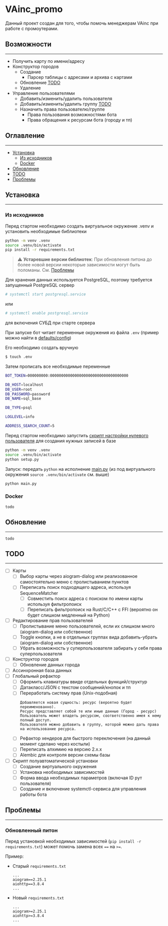 # VAinc_promo

Данный проект создан для того, чтобы помочь менеджерам VAinc при работе с промоутерами.

## Возможности

---

- Получить карту по имени/адресу
- Конструктор городов
    - Создание
        - Парсер таблицы с адресами и архива с картами
    - Обновление [TODO](#todo)
    - Удаление
- Управление пользователями
    - Добавить/изменить/удалить пользователя
    - Добавить/изменить/удалить группу [TODO](#todo)
    - Назначить права пользователю/группе
        - Права пользования возможностями бота
        - Права обращения к ресурсам бота (городу и тп)

## Оглавление

---

- [Установка](#установка)
    - [Из исходников](#из-исходников)
    - [Docker](#docker)
- [Обновление](#обновление)
- [TODO](#todo)
- [Проблемы](#проблемы)

## Установка

---

### Из исходников

Перед стартом необходимо создать виртуальное окружение .venv и установить необходимые библиотеки

```bash
python -m venv .venv
source .venv/bin/activate
pip install -r requirements.txt
```

> :warning: **Устаревшие версии библиотек**: При обновления питона до более новой версии некоторые зависимости могут быть поломаны. См. [Проблемы](#обновленный-питон)

Для хранения данных используется PostgreSQL, поэтому требуется запущенный PostgreSQL сервер
```bash
# systemctl start postgresql.service
```
или
```bash
# systemctl enable postgresql.service
```
для включения СУБД при старте сервера

При запуске бот читает переменные окружения из файла `.env` (пример можно найти в [defaults/config](defaults/config))

Его необходимо создать вручную
```bash
$ touch .env
```

Затем прописать все необходимые переменные

```bash
BOT_TOKEN=000000000:00000000000000000000000000000000000

DB_HOST=localhost
DB_USER=root
DB_PASSWORD=password
DB_NAME=sql_base

DB_TYPE=psql

LOGLEVEL=info

ADDRESS_SEARCH_COUNT=5
```

Перед стартом необходимо запустить [скрипт настройки нулевого пользователя](setup.py) для создания нужных записей в базе

```bash
python -m venv .venv
source .venv/bin/activate
python setup.py
```

Запуск: передать `python` на исполнение [main.py](main.py) (из под виртуального окружения `source .venv/bin/activate`
см. выше)

```bash
python main.py
```

### Docker

```
todo
```

## Обновление

---

```
todo
```

## TODO

---

- [ ] Карты
    - [ ] Выбор карты через aiogram-dialog или реализованное самостоятельно меню с пролистыванием  пунктов
    - [ ] Переписать поиск подходящего адреса, используя SequenceMatcher
        - [ ] Совместить поиск адреса с поиском по имени карты используя фильтропоиск
        - [ ] Переписать фильтропоиск на Rust/C/C++ с FFI (вероятно он будет слишком медленный на Python)
- [ ] Редактирование прав пользователей
    - [ ] Пролистывание меню пользователей, если их слишком много (aiogram-dialog или собственное)
    - [ ] Toggle кнопки, а не в отдельных группах вида добавить-убрать (aiogram-dialog или собственное)
    - [ ] Убрать возможность у суперпользователя забирать у себя права суперпользователя
- [ ] Конструктор городов
    - [ ] Обновление данных города
- [ ] Ассинхронная база данных
- [ ] Глобальный рефактор
    - [ ] Оформить клавиатуры ввиде отдельных функций/структур
    - [ ] Датакласс/JSON с текстом сообщений/кнопок и тп
    - [ ] Переработать систему прав (Unix-подобная)
        ```
        Добавляется новая сущность: ресурс (вероятно будет переименованно).
        Ресурс представляет собой те или иные данные (Город - ресурс)
        Пользователь может владеть ресурсом, соответственно имея к нему полный доступ.
        Пользователя можно добавить в группу, которой можно дать права на использование ресурса.
        ```
    - [ ] Рефактор хендеров для быстрого переключения (на данный момент сделано через костыли)
    - [ ] Переписать алхимию на версию 2.x.x
    - [ ] Alembic для контроля версии схемы базы
- [ ] Скрипт полуавтоматической установки
    - [ ] Создание виртуального окружения
    - [ ] Установка необходимых зависимостей
    - [ ] Форма ввода необходимых параметров (включая ID рут пользователя)
    - [ ] Создание и включение systemctl-сервиса для управления работы бота
        
## Проблемы

---

### Обновленный питон

Перед установкой необходимых зависимостей (`pip install -r requirements.txt`) может помочь замена всех `==` на `>=`.

Пример:
- Старый `requirements.txt`
    ```
    ...
    aiogram==2.25.1
    aiohttp==3.8.4
    ...
    ```
- Новый `requirements.txt`
    ```
    ...
    aiogram>=2.25.1
    aiohttp>=3.8.4
    ...
    ```